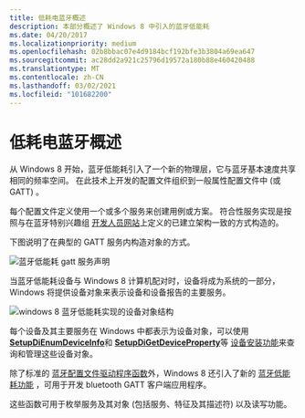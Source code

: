 ```yaml
---
title: 低耗电蓝牙概述
description: 本部分概述了 Windows 8 中引入的蓝牙低能耗
ms.date: 04/20/2017
ms.localizationpriority: medium
ms.openlocfilehash: 02b8bbac07e4d9184bcf192bfe3b3804a69ea647
ms.sourcegitcommit: ac28dd2a921c25796d19572a180b88e460420488
ms.translationtype: MT
ms.contentlocale: zh-CN
ms.lasthandoff: 03/02/2021
ms.locfileid: "101682200"
---
```

# <a name="bluetooth-low-energy-overview"></a>低耗电蓝牙概述

从 Windows 8 开始，蓝牙低能耗引入了一个新的物理层，它与蓝牙基本速度共享相同的频率空间。 在此技术上开发的配置文件组织到一般属性配置文件中 (或 GATT) 。

每个配置文件定义使用一个或多个服务来创建用例或方案。 符合性服务实现是按照与在蓝牙特别兴趣组 [开发人员网站](https://www.bluetooth.com/specifications/gatt/services/)上定义的已建立架构一致的方式构造的。

下图说明了在典型的 GATT 服务内构造对象的方式。

![蓝牙低能耗 gatt 服务声明](images/bthleservicedeclaration.png)

当蓝牙低能耗设备与 Windows 8 计算机配对时，设备将成为系统的一部分，Windows 将提供设备对象来表示设备和设备报告的主要服务。

![windows 8 蓝牙低能耗实现的设备对象结构](images/bthlewin8supt.png)

每个设备及其主要服务在 Windows 中都表示为设备对象，可以使用 [**SetupDiEnumDeviceInfo**](/windows/win32/api/setupapi/nf-setupapi-setupdienumdeviceinfo)和 [**SetupDiGetDeviceProperty**](/windows/win32/api/setupapi/nf-setupapi-setupdigetdevicepropertyw)等 [设备安装功能](/previous-versions/ff549791(v=vs.85))来查询和管理这些设备对象。

除了标准的 [蓝牙配置文件驱动程序函数](bluetooth-profile-driver-functions.md)外，Windows 8 还引入了新的 [蓝牙低能耗功能](bluetooth-low-energy-functions.md) ，可用于开发 bluetooth GATT 客户端应用程序。

这些函数可用于枚举服务及其对象 (包括服务、特征及其描述符) 以及读写功能。
